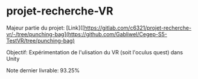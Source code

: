 # projet-recherche-VR

Majeur partie du projet: [Link]([https://gitlab.com/c6321/projet-recherche-vr/-/tree/punching-bag](https://github.com/Gabliwel/Cegep-S5-TestVR/tree/punching-bag)

Objectif: Expérimentation de l'ulisation du VR (soit l'oculus quest) dans Unity

Note dernier livrable: 93.25%

